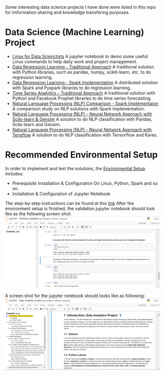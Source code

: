 Some interesting data science projects I have done were listed in this repo for imformation sharing and knowledge transfering purposes.

# Data Science (Machine Learning) Project
* [Linux for Data Scienctists](./Linux_Data_Science) A jupyter notebook to demo some useful Linux commands to help daily work and project management.
* [Data Regression Learning - Traditional Approach](./Tradition_Data_Analytics/) A traditional solution with Python libraries, such as pandas, numpy, scikit-learn, etc. to do regression learning.
* [Data Regression Learning - Spark Implementation](./Tradition_Data_Analysis_Spark) A distributed solution with Spark and Pyspark libraries to do regression learning. 
* [Time Series Analytics - Traditional Approach](./Time_Series_Forecasting) A traditional solution with Python and Facebook Prophet libraries to do time series forecasting.
* [Natural Language Processing (NLP) Comparison - Spark Implementaion](./NLP_Analysis_Spark/) A comparison study on NLP solutions with Spark implementation.
* [Natural Language Processing (NLP) - Neural Network Approach with Sciki-learn & Gensim](./NLP_Analysis_NNC) A solution to do NLP classification with Pandas, Sciki-learn and Gensim. 
* [Natural Lanauage Processing (NLP) - Neural Network Approach with Tensflow](./NLP_Analysis_Tensorflow/Level_NoSpark.ipynb) A solution to do NLP classification with Tensorflow and Kares. 

# Recommended Environmental Setup
In order to implement and test the solutions, the [Environmental Setup](./Environment_Setup.md) includes:
* Prerequisite Installation & Configuration On Linux, Python, Spark and so on.
* Installation & Configuration of Jupyter Notebook

The step-by-step instructions can be found at this [link](./Environment_Setup.md) After the environment setup is finished, the validation jupyter notebook should look like as the following screen shot:<a><img src="./Capture.PNG" alt="Jupyter Notebook"></a>

A screen shot for the jupyter notebook should looks like as following: <a><img src="./Capture1.PNG" alt="Project Notebook"></a>
